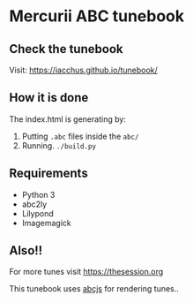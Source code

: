 # Mercurii ABC tunebook

## Check the tunebook

Visit: https://iacchus.github.io/tunebook/

## How it is done

The index.html is generating by:

1. Putting `.abc` files inside the `abc/`
2. Running. `./build.py`

## Requirements

* Python 3
* abc2ly
* Lilypond
* Imagemagick

## Also!!

For more tunes visit https://thesession.org

This tunebook uses [abcjs](https://github.com/paulrosen/abcjs) for rendering tunes..
